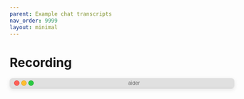 ```yaml
---
parent: Example chat transcripts
nav_order: 9999
layout: minimal
---
```


# Recording

<link rel="stylesheet" type="text/css" href="/assets/asciinema/asciinema-player.css" />

<style>
/* Terminal header styling */
.terminal-header {
  background-color: #e0e0e0;
  border-top-left-radius: 6px;
  border-top-right-radius: 6px;
  padding: 4px 10px;
  display: flex;
  align-items: center;
  border-bottom: 1px solid #c0c0c0;
}

.terminal-buttons {
  display: flex;
  gap: 4px;
  margin-right: 10px;
}

.terminal-button {
  width: 10px;
  height: 10px;
  border-radius: 50%;
}

.terminal-close {
  background-color: #ff5f56;
  border: 1px solid #e0443e;
}

.terminal-minimize {
  background-color: #ffbd2e;
  border: 1px solid #dea123;
}

.terminal-expand {
  background-color: #27c93f;
  border: 1px solid #1aab29;
}

.terminal-title {
  flex-grow: 1;
  text-align: center;
  font-family: -apple-system, BlinkMacSystemFont, "Segoe UI", Roboto, Helvetica, Arial, sans-serif;
  font-size: 11px;
  color: #666;
}

/* Toast notification styling */
.toast-container {
  position: absolute;
  top: 50%;
  left: 50%;
  transform: translate(-50%, -50%);
  z-index: 1000;
  pointer-events: none;
}

.toast-notification {
  background-color: rgba(0, 0, 0, 0.7);
  color: white;
  padding: 10px 20px;
  border-radius: 8px;
  margin-bottom: 10px;
  box-shadow: 0 2px 8px rgba(0, 0, 0, 0.2);
  opacity: 0;
  transition: opacity 0.3s ease-in-out;
  font-family: -apple-system, BlinkMacSystemFont, "Segoe UI", Roboto, Helvetica, Arial, sans-serif;
  font-size: 16px;
  text-align: center;
  max-width: 80%;
}

/* Page container styling */
.page-container {
  max-height: 80vh;
  max-width: 900px;
  margin-left: auto;
  margin-right: auto;
  position: relative;
}

.terminal-container {
  border-radius: 6px;
  overflow: hidden;
  box-shadow: 0 3px 10px rgba(0, 0, 0, 0.1);
  margin-bottom: 20px;
  position: relative;
}
.asciinema-player-theme-aider {
  /* Foreground (default text) color */
  --term-color-foreground: #444444;  /* colour238 */

  /* Background color */
  --term-color-background: #dadada;  /* colour253 */

  /* Palette of 16 standard ANSI colors */
  --term-color-0: #21222c;
  --term-color-1: #ff5555;
  --term-color-2: #50fa7b;
  --term-color-3: #f1fa8c;
  --term-color-4: #bd93f9;
  --term-color-5: #ff79c6;
  --term-color-6: #8be9fd;
  --term-color-7: #f8f8f2;
  --term-color-8: #6272a4;
  --term-color-9: #ff6e6e;
  --term-color-10: #69ff94;
  --term-color-11: #ffffa5;
  --term-color-12: #d6acff;
  --term-color-13: #ff92df;
  --term-color-14: #a4ffff;
  --term-color-15: #ffffff;
}
</style>

<div class="page-container">
<div class="toast-container" id="toast-container"></div>
<div class="terminal-container">
  <div class="terminal-header">
    <div class="terminal-buttons">
      <div class="terminal-button terminal-close"></div>
      <div class="terminal-button terminal-minimize"></div>
      <div class="terminal-button terminal-expand"></div>
    </div>
    <div class="terminal-title">aider</div>
  </div>
  <div id="demo"></div>
</div>
<script src="/assets/asciinema/asciinema-player.min.js"></script>

<script>
document.addEventListener('DOMContentLoaded', function() {
  const url = "https://gist.githubusercontent.com/paul-gauthier/3011ab9455c2d28c0e5a60947202752f/raw/5a5b3dbf68a9c2b22b4954af287efedecdf79d52/tmp.redacted.cast";
  
  // Create player with a single call
  const player = AsciinemaPlayer.create(
    url,
    document.getElementById('demo'),
    {
      speed: 1.25,
      idleTimeLimit: 1,
      theme: "aider",
      poster: "npt:0:01",
      markers: [
        [3.0, "Hello!"],
        [300.0, "Hello!"],
      ],
    }
  );
  
  // Function to display toast notification
  function showToast(text) {
    const toastContainer = document.getElementById('toast-container');
    
    // Create toast element
    const toast = document.createElement('div');
    toast.className = 'toast-notification';
    toast.textContent = text;
    
    // Add to container
    toastContainer.appendChild(toast);
    
    // Trigger animation
    setTimeout(() => {
      toast.style.opacity = '1';
    }, 10);
    
    // Remove after 3 seconds
    setTimeout(() => {
      toast.style.opacity = '0';
      setTimeout(() => {
        toastContainer.removeChild(toast);
      }, 300); // Wait for fade out animation
    }, 3000);
  }
  
  // Function to speak text using the Web Speech API
  function speakText(text) {
    // Check if speech synthesis is supported
    if ('speechSynthesis' in window) {
      // Create a new speech synthesis utterance
      const utterance = new SpeechSynthesisUtterance(text);
      
      // Optional: Configure voice properties
      utterance.rate = 1.0; // Speech rate (0.1 to 10)
      utterance.pitch = 1.0; // Speech pitch (0 to 2)
      utterance.volume = 1.0; // Speech volume (0 to 1)
      
      // Speak the text
      window.speechSynthesis.speak(utterance);
    } else {
      console.warn('Speech synthesis not supported in this browser');
    }
  }

  // Add event listener with safety checks
  if (player && typeof player.addEventListener === 'function') {
    player.addEventListener('marker', function(event) {
      try {
        const { index, time, label } = event;
        console.log(`marker! ${index} - ${time} - ${label}`);
        
        // Speak the marker label and show toast
        speakText(label);
        showToast(label);
      } catch (error) {
        console.error('Error in marker event handler:', error);
      }
    });
  }
});
</script>

</div>


